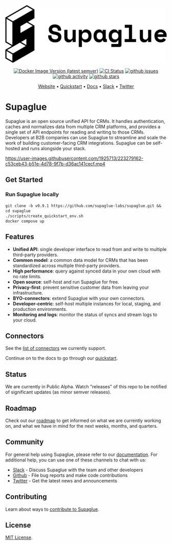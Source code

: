 <p align="center">
<picture>
  <source media="(prefers-color-scheme: dark)" srcset="https://raw.githubusercontent.com/supaglue-labs/supaglue/main/docs/static/img/logo-dark.png">
  <source media="(prefers-color-scheme: light)" srcset="https://raw.githubusercontent.com/supaglue-labs/supaglue/main/docs/static/img/logo-light.png">
  <img alt="Supaglue" src="https://raw.githubusercontent.com/supaglue-labs/supaglue/main/docs/static/img/logo-light.png">
</picture>
</p>

<p align="center">
  <a href="https://hub.docker.com/r/supaglue/api" target="_blank"><img alt="Docker Image Version (latest semver)" src="https://img.shields.io/docker/v/supaglue/api"></a>
  <a href="https://github.com/supaglue-labs/supaglue/actions/workflows/ci.yml"><img title="CI Status" src="https://github.com/supaglue-labs/supaglue/actions/workflows/ci.yml/badge.svg"></a>
  <a href="https://github.com/supaglue-labs/supaglue/issues"><img title="github issues" src="https://img.shields.io/github/issues/supaglue-labs/supaglue"></a>
  <a href="https://github.com/supaglue-labs/supaglue"><img title="github activity" src="https://img.shields.io/github/commit-activity/w/supaglue-labs/supaglue"></a>
  <a href="https://github.com/supaglue-labs/supaglue"><img title="github stars" src="https://img.shields.io/github/stars/supaglue-labs/supaglue?style=social"></a>
</p>

<p align="center">
  <a href="https://supaglue.com?ref=github-readme" target="_blank">Website</a> • <a href="https://docs.supaglue.com/quickstart?ref=github-readme" target="_blank">Quickstart</a> • <a href="https://docs.supaglue.com?ref=github-readme" target="_blank">Docs</a> • <a href="https://join.slack.com/t/supagluecommunity/shared_invite/zt-1o2hiozzl-ZRQswNzlT5W4sXwrQnVlDg" target="_blank">Slack</a> • <a href="https://twitter.com/supaglue_labs" target="_blank">Twitter</a>
</p>

# Supaglue

Supaglue is an open source unified API for CRMs. It handles authentication, caches and normalizes data from multiple CRM platforms, and provides a single set of API endpoints for reading and writing to those CRMs. Developers at B2B companies can use Supaglue to streamline and scale the work of building customer-facing CRM integrations. Supaglue can be self-hosted and runs alongside your stack.

https://user-images.githubusercontent.com/1925713/223279162-c53ceb43-b51e-4d78-9f7b-d36ac141cecf.mp4

## Get Started

### Run Supaglue locally

```shell
git clone -b v0.9.1 https://github.com/supaglue-labs/supaglue.git && cd supaglue
./scripts/create_quickstart_env.sh
docker compose up
```

## Features

- **Unified API**: single developer interface to read from and write to multiple third-party providers.
- **Common model**: a common data model for CRMs that has been standardized across multiple third-party providers.
- **High performance**: query against synced data in your own cloud with no rate limits.
- **Open source**: self-host and run Supaglue for free.
- **Privacy-first**: prevent sensitive customer data from leaving your infrastructure.
- **BYO-connectors**: extend Supaglue with your own connectors.
- **Developer-centric**: self-host multiple instances for local, staging, and production environments.
- **Monitoring and logs**: monitor the status of syncs and stream logs to your cloud.

## Connectors

See the [list of connectors](https://docs.supaglue.com/connectors) we currently support.

Continue on to the docs to go through our [quickstart](https://docs.supaglue.com/quickstart?ref=github-readme).

## Status

We are currently in Public Alpha. Watch "releases" of this repo to be notified of significant updates (as minor semver releases).

## Roadmap

Check out our [roadmap](https://docs.supaglue.com/roadmap) to get informed on what we are currently working on, and what we have in mind for the next weeks, months, and quarters.

## Community

For general help using Supaglue, please refer to our [documentation](https://docs.supaglue.com). For additional help, you can use one of these channels to chat with us:

- [Slack](https://join.slack.com/t/supagluecommunity/shared_invite/zt-1o2hiozzl-ZRQswNzlT5W4sXwrQnVlDg) - Discuss Supaglue with the team and other developers
- [Github](https://github.com/supaglue-labs/supaglue) - File bug reports and make code contributions
- [Twitter](https://twitter.com/supaglue_labs) - Get the latest news and announcements

## Contributing

Learn about ways to [contribute to Supaglue](https://docs.supaglue.com/contributing).

## License

[MIT License](https://github.com/supaglue-labs/supaglue/blob/main/LICENSE).
